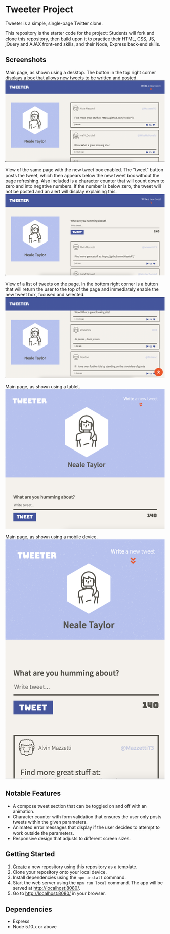 # Tweeter Project

Tweeter is a simple, single-page Twitter clone.

This repository is the starter code for the project: Students will fork and clone this repository, then build upon it to practice their HTML, CSS, JS, jQuery and AJAX front-end skills, and their Node, Express back-end skills.


## Screenshots

Main page, as shown using a desktop. The button in the top right corner displays a box that allows new tweets to be written and posted.
!["Screenshot of the homepage on desktop"](https://github.com/NealePT/tweeter/blob/master/docs/desktop-home.png)


View of the same page with the new tweet box enabled. The "tweet" button posts the tweet, which then appears below the new tweet box without the page refreshing. Also included is a character counter that will count down to zero and into negative numbers. If the number is below zero, the tweet will not be posted and an alert will display explaining this.
!["Screenshot of the homepage on desktop with popout new tweet box enabled"](https://github.com/NealePT/tweeter/blob/master/docs/desktop-new-tweet.png)


View of a list of tweets on the page. In the bottom right corner is a button that will return the user to the top of the page and immediately enable the new tweet box, focused and selected. 
!["Screenshot of the homepage on desktop scrolled down, showing 'Return to top button'"](https://github.com/NealePT/tweeter/blob/master/docs/desktop-scrolled.png)


Main page, as shown using a tablet. 
!["Screenshot of the homepage on a tablet"](https://github.com/NealePT/tweeter/blob/master/docs/tablet-home.png)


Main page, as shown using a mobile device.
!["Screenshot of the homepage on a tablet"](https://github.com/NealePT/tweeter/blob/master/docs/mobile-home.png)



## Notable Features

* A compose tweet section that can be toggled on and off with an animation.
* Character counter with form validation that ensures the user only posts tweets within the given parameters.
* Animated error messages that display if the user decides to attempt to work outside the parameters. 
* Responsive design that adjusts to different screen sizes. 


## Getting Started

1. [Create](https://docs.github.com/en/repositories/creating-and-managing-repositories/creating-a-repository-from-a-template) a new repository using this repository as a template.
2. Clone your repository onto your local device.
3. Install dependencies using the `npm install` command.
3. Start the web server using the `npm run local` command. The app will be served at <http://localhost:8080/>.
4. Go to <http://localhost:8080/> in your browser.


## Dependencies

- Express
- Node 5.10.x or above
